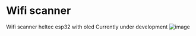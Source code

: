 # Wifi scanner
Wifi scanner heltec esp32 with oled
Currently under development
![image](https://github.com/user-attachments/assets/9cc1fd24-1ae0-411a-b54f-1534cbc1445f)
